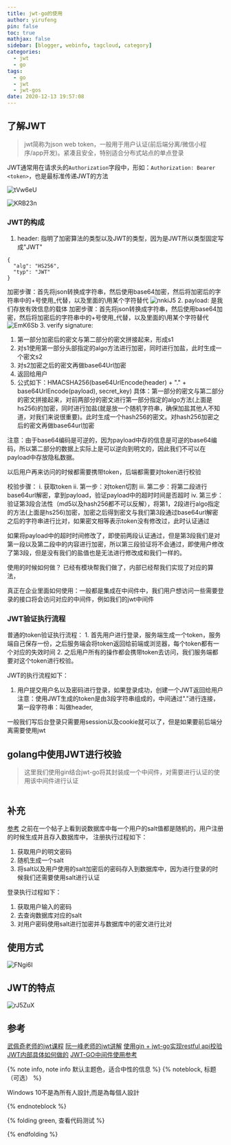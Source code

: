 ```yaml
---
title: jwt-go的使用
author: yirufeng
pin: false
toc: true
mathjax: false
sidebar: [blogger, webinfo, tagcloud, category]
categories:
  - jwt
  - go
tags:
  - go
  - jwt
  - jwt-gos
date: 2020-12-13 19:57:08
---
```


## 了解JWT
> jwt简称为json web token，一般用于用户认证(前后端分离/微信小程序/app开发)。紧凑且安全，特别适合分布式站点的单点登录

JWT通常用在请求头的`Authorization`字段中，形如：`Authorization: Bearer <token>`，也是最标准传递JWT的方法



<!-- more -->

![tVw6eU](https://cdn.jsdelivr.net/gh/sivanWu0222/ImageHosting@master/uPic/tVw6eU.png)

![KRB23n](https://cdn.jsdelivr.net/gh/sivanWu0222/ImageHosting@master/uPic/KRB23n.png)


### JWT的构成

1. header: 指明了加密算法的类型以及JWT的类型，因为是JWT所以类型固定写成"JWT"
```
{
  "alg": "HS256",
  "typ": "JWT"
}
```
加密步骤：首先将json转换成字符串，然后使用base64加密，然后将加密后的字符串中的+号使用_代替，以及里面的\用某个字符替代
![nnkiJ5](https://cdn.jsdelivr.net/gh/sivanWu0222/ImageHosting@master/uPic/nnkiJ5.png)
2. payload: 是我们存放有效信息的载体
加密步骤：首先将json转换成字符串，然后使用base64加密，然后将加密后的字符串中的+号使用_代替，以及里面的\用某个字符替代
![EmK6Sb](https://cdn.jsdelivr.net/gh/sivanWu0222/ImageHosting@master/uPic/EmK6Sb.png)
3. verify signature: 
  1. 第一部分加密后的密文与第二部分的密文拼接起来，形成s1
  2. 对s1使用第一部分头部指定的algo方法进行加密，同时进行加盐，此时生成一个密文s2
  3. 对s2加密之后的密文再做base64Url加密
  4. 返回给用户
  5. 公式如下：HMACSHA256(base64UrlEncode(header) + "." + base64UrlEncode(payload), secret_key)
具体：第一部分的密文与第二部分的密文拼接起来，对前两部分的密文进行第一部分指定的algo方法(上面是hs256)的加密，同时进行加盐(就是放一个随机字符串，确保加盐其他人不知道，对我们来说很重要)。此时生成一个hash256的密文。对hash256加密之后的密文再做base64url加密

注意：由于base64编码是可逆的，因为payload中存的信息是可逆的base64编码，所以第二部分的数据上实际上是可以逆向到明文的，因此我们不可以在payload中存放隐私数据。

以后用户再来访问的时候都需要携带token，后端都需要对token进行校验

校验步骤：
			i. 获取token
			ii. 第一步：对token切割
			iii. 第二步：将第二段进行base64url解密，拿到payload，验证payload中的超时时间是否超时
			iv. 第三步：验证第3段合法性（md5以及hash256都不可以反解），将第1，2段进行algo指定的方法(上面是hs256)加密，加密之后得到密文与我们第3段通过base64url解密之后的字符串进行比对，如果密文相等表示token没有修改过，此时认证通过

如果将payload中的超时时间修改了，即使前两段认证通过，但是第3段我们是对第一段以及第二段中的内容进行加密，所以第三段验证将不会通过，即使用户修改了第3段，但是没有我们的盐值也是无法进行修改成和我们一样的。

使用的时候如何做？
已经有模块帮我们做了，内部已经帮我们实现了对应的算法，

真正在企业里面如何使用：一般都是集成在中间件中，我们用户想访问一些需要登录的接口将会访问对应的中间件，例如我们的jwt中间件


### JWT验证执行流程

普通的token验证执行流程：
	1. 首先用户进行登录，服务端生成一个token，服务端自己保存一份，之后服务端会将token返回给前端或浏览器，每个token都有一个对应的失效时间
	2. 之后用户所有的操作都会携带token去访问，我们服务端都要对这个token进行校验。


JWT的执行流程如下：
1. 用户提交用户名以及密码进行登录，如果登录成功，创建一个JWT返回给用户
注意：使用JWT生成的token是由3段字符串组成的，中间通过"."进行连接，
  第一段字符串：叫做header,

一般我们写后台登录只需要用session以及cookie就可以了，但是如果要前后端分离需要使用jwt

## golang中使用JWT进行校验

> 这里我们使用gin结合jwt-go将其封装成一个中间件，对需要进行认证的使用该中间件进行认证


```go


```

## 补充
[参考](https://www.guhei.net/post/jb871)
之前在一个帖子上看到说数据库中每一个用户的salt值都是随机的，用户注册的时候生成并且存入数据库中，
注册执行过程如下：
1. 获取用户的明文密码
2. 随机生成一个salt
3. 将salt以及用户使用的salt加密后的密码存入到数据库中，因为进行登录的时候我们还需要使用salt进行认证

登录执行过程如下：
1. 获取用户输入的密码
2. 去查询数据库对应的salt
3. 对用户密码使用salt进行加密并与数据库中的密文进行比对

## 使用方式
![FNgi6I](https://cdn.jsdelivr.net/gh/sivanWu0222/ImageHosting@master/uPic/FNgi6I.png)

## JWT的特点
![rJ5ZuX](https://cdn.jsdelivr.net/gh/sivanWu0222/ImageHosting@master/uPic/rJ5ZuX.png)


## 参考
[武佩奇老师的jwt课程](https://www.bilibili.com/video/BV1tJ411B7yJ?p=4)
[阮一峰老师的jwt讲解](https://www.ruanyifeng.com/blog/2018/07/json_web_token-tutorial.html)
[使用gin + jwt-go实现restful api校验](https://mojotv.cn/go/golang-jwt-auth)
[JWT内部具体如何做的](https://blog.csdn.net/houmenghu/article/details/99181326)
[JWT-GO中间件使用参考](https://studygolang.com/articles/13062)


{% note info, note info 默认主题色，适合中性的信息 %}
{% noteblock, 标题（可选） %}

Windows 10不是為所有人設計,而是為每個人設計

{% endnoteblock %}

{% folding green, 查看代码测试 %}

{% endfolding %}




